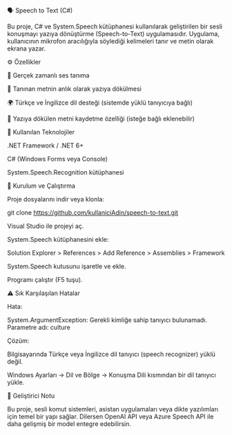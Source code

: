 🗣️ Speech to Text (C#)

Bu proje, C# ve System.Speech kütüphanesi kullanılarak geliştirilen bir sesli konuşmayı yazıya dönüştürme (Speech-to-Text) uygulamasıdır.
Uygulama, kullanıcının mikrofon aracılığıyla söylediği kelimeleri tanır ve metin olarak ekrana yazar.

⚙️ Özellikler

🎤 Gerçek zamanlı ses tanıma

📝 Tanınan metnin anlık olarak yazıya dökülmesi

🌍 Türkçe ve İngilizce dil desteği (sistemde yüklü tanıyıcıya bağlı)

💾 Yazıya dökülen metni kaydetme özelliği (isteğe bağlı eklenebilir)

🧩 Kullanılan Teknolojiler

.NET Framework / .NET 6+

C# (Windows Forms veya Console)

System.Speech.Recognition kütüphanesi

🚀 Kurulum ve Çalıştırma

Proje dosyalarını indir veya klonla:

git clone https://github.com/kullaniciAdin/speech-to-text.git


Visual Studio ile projeyi aç.

System.Speech kütüphanesini ekle:

Solution Explorer > References > Add Reference > Assemblies > Framework

System.Speech kutusunu işaretle ve ekle.

Programı çalıştır (F5 tuşu).

⚠️ Sık Karşılaşılan Hatalar

Hata:

System.ArgumentException: Gerekli kimliğe sahip tanıyıcı bulunamadı.
Parametre adı: culture


Çözüm:

Bilgisayarında Türkçe veya İngilizce dil tanıyıcı (speech recognizer) yüklü değil.

Windows Ayarları → Dil ve Bölge → Konuşma Dili kısmından bir dil tanıyıcı yükle.

🧠 Geliştirici Notu

Bu proje, sesli komut sistemleri, asistan uygulamaları veya dikte yazılımları için temel bir yapı sağlar.
Dilersen OpenAI API veya Azure Speech API ile daha gelişmiş bir model entegre edebilirsin.
